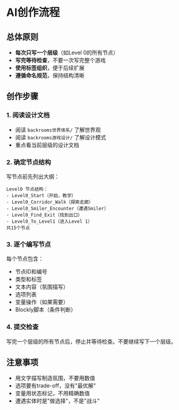 # AI创作流程

## 总体原则

- **每次只写一个层级**（如Level 0的所有节点）
- **写完等待检查**，不要一次写完整个游戏
- **使用标签组织**，便于后续扩展
- **遵循命名规范**，保持结构清晰

## 创作步骤

### 1. 阅读设计文档

- 阅读 `backrooms世界体系/` 了解世界观
- 阅读 `backrooms游戏设计/` 了解设计模式
- 重点看当前层级的设计文档

### 2. 确定节点结构

写节点前先列出大纲：
```
Level0 节点结构：
- Level0_Start（开始，教学）
- Level0_Corridor_Walk（探索走廊）
- Level0_Smiler_Encounter（遭遇Smiler）
- Level0_Find_Exit（找到出口）
- Level0_To_Level1（进入Level 1）
共15个节点
```

### 3. 逐个编写节点

每个节点包含：
- 节点ID和编号
- 类型和标签
- 文本内容（氛围描写）
- 选项列表
- 变量操作（如果需要）
- Blockly脚本（条件判断）

### 4. 提交检查

写完一个层级的所有节点后，停止并等待检查。不要继续写下一个层级。

## 注意事项

- 用文字描写制造氛围，不要用数值
- 选项要有trade-off，没有"最优解"
- 变量用状态标记，不用精确数值
- 遭遇实体时是"做选择"，不是"战斗"

